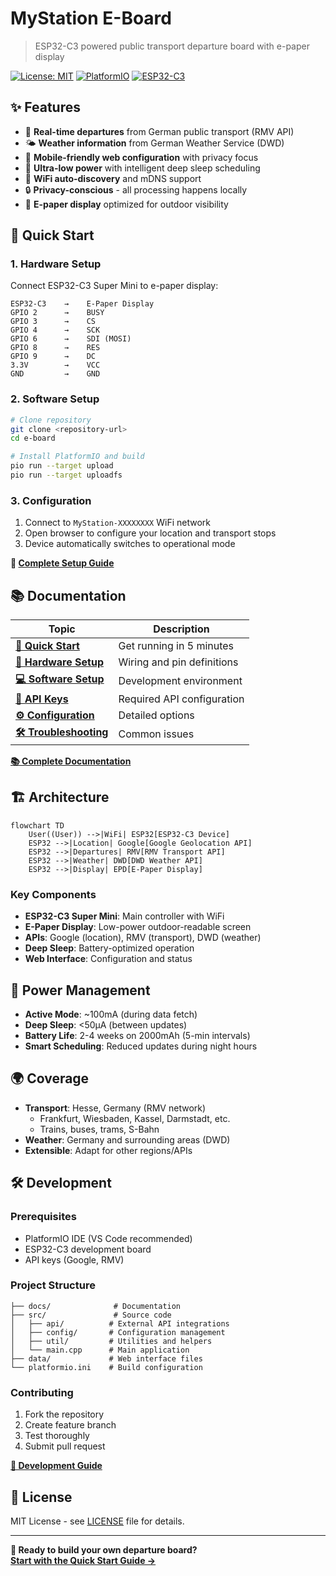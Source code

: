 # MyStation E-Board

> ESP32-C3 powered public transport departure board with e-paper display

[![License: MIT](https://img.shields.io/badge/License-MIT-yellow.svg)](https://opensource.org/licenses/MIT)
[![PlatformIO](https://img.shields.io/badge/PlatformIO-Compatible-blue.svg)](https://platformio.org/)
[![ESP32-C3](https://img.shields.io/badge/ESP32--C3-Supported-green.svg)](https://www.espressif.com/en/products/socs/esp32-c3)

## ✨ Features

- 🚌 **Real-time departures** from German public transport (RMV API)
- 🌤️ **Weather information** from German Weather Service (DWD)
- 📱 **Mobile-friendly web configuration** with privacy focus
- 🔋 **Ultra-low power** with intelligent deep sleep scheduling
- 📡 **WiFi auto-discovery** and mDNS support
- 🔒 **Privacy-conscious** - all processing happens locally
- 🎨 **E-paper display** optimized for outdoor visibility

## 🚀 Quick Start

### 1. Hardware Setup
Connect ESP32-C3 Super Mini to e-paper display:
```
ESP32-C3    →    E-Paper Display
GPIO 2      →    BUSY
GPIO 3      →    CS
GPIO 4      →    SCK
GPIO 6      →    SDI (MOSI)
GPIO 8      →    RES
GPIO 9      →    DC
3.3V        →    VCC
GND         →    GND
```

### 2. Software Setup
```bash
# Clone repository
git clone <repository-url>
cd e-board

# Install PlatformIO and build
pio run --target upload
pio run --target uploadfs
```

### 3. Configuration
1. Connect to `MyStation-XXXXXXXX` WiFi network
2. Open browser to configure your location and transport stops
3. Device automatically switches to operational mode

**📖 [Complete Setup Guide](./docs/quick-start.md)**

## 📚 Documentation

| Topic | Description |
|-------|-------------|
| **[📖 Quick Start](./docs/quick-start.md)** | Get running in 5 minutes |
| **[🔧 Hardware Setup](./docs/hardware-setup.md)** | Wiring and pin definitions |
| **[💻 Software Setup](./docs/software-setup.md)** | Development environment |
| **[🔑 API Keys](./docs/api-keys.md)** | Required API configuration |
| **[⚙️ Configuration](./docs/configuration.md)** | Detailed options |
| **[🛠️ Troubleshooting](./docs/troubleshooting.md)** | Common issues |

**[📚 Complete Documentation](./docs/)**

## 🏗️ Architecture

```mermaid
flowchart TD
    User((User)) -->|WiFi| ESP32[ESP32-C3 Device]
    ESP32 -->|Location| Google[Google Geolocation API]
    ESP32 -->|Departures| RMV[RMV Transport API]  
    ESP32 -->|Weather| DWD[DWD Weather API]
    ESP32 -->|Display| EPD[E-Paper Display]
```

### Key Components
- **ESP32-C3 Super Mini**: Main controller with WiFi
- **E-Paper Display**: Low-power outdoor-readable screen  
- **APIs**: Google (location), RMV (transport), DWD (weather)
- **Deep Sleep**: Battery-optimized operation
- **Web Interface**: Configuration and status

## 🔋 Power Management

- **Active Mode**: ~100mA (during data fetch)
- **Deep Sleep**: <50μA (between updates)  
- **Battery Life**: 2-4 weeks on 2000mAh (5-min intervals)
- **Smart Scheduling**: Reduced updates during night hours

## 🌍 Coverage

- **Transport**: Hesse, Germany (RMV network)
  - Frankfurt, Wiesbaden, Kassel, Darmstadt, etc.
  - Trains, buses, trams, S-Bahn
- **Weather**: Germany and surrounding areas (DWD)
- **Extensible**: Adapt for other regions/APIs

## 🛠️ Development

### Prerequisites
- PlatformIO IDE (VS Code recommended)
- ESP32-C3 development board
- API keys (Google, RMV)

### Project Structure
```
├── docs/              # Documentation
├── src/               # Source code
│   ├── api/          # External API integrations
│   ├── config/       # Configuration management  
│   ├── util/         # Utilities and helpers
│   └── main.cpp      # Main application
├── data/             # Web interface files
└── platformio.ini    # Build configuration
```

### Contributing
1. Fork the repository
2. Create feature branch
3. Test thoroughly
4. Submit pull request

**[🔧 Development Guide](./docs/development.md)**

## 📄 License

MIT License - see [LICENSE](LICENSE) file for details.

---

**🚀 Ready to build your own departure board?**  
**[Start with the Quick Start Guide →](./docs/quick-start.md)**
